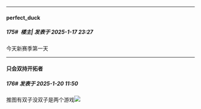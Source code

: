 ﻿
*****

####  perfect_duck  
##### 175#         楼主| 发表于 2025-1-17 23:27

今天新赛季第一天


*****

####  只会双持开拓者  
##### 176#       发表于 2025-1-20 11:50

推图有双子没双子是两个游戏<img src="https://static.saraba1st.com/image/smiley/face2017/067.png" referrerpolicy="no-referrer">

